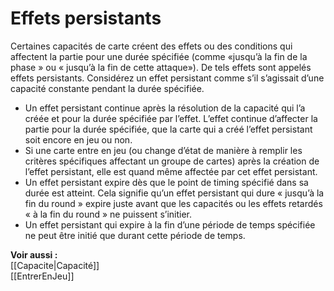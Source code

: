 # Effets persistants
Certaines capacités de carte créent des effets ou des conditions qui affectent la partie pour une durée spécifiée (comme «jusqu’à la fin de la phase » ou « jusqu’à la fin de cette attaque»). De tels effets sont appelés effets persistants. Considérez un effet persistant comme s’il s’agissait d’une capacité constante pendant la durée spécifiée.
- Un effet persistant continue après la résolution de la capacité qui l’a créée et pour la durée spécifiée par l’effet. L’effet continue d’affecter la partie pour la durée spécifiée, que la carte qui a créé l’effet persistant soit encore en jeu ou non.
- Si une carte entre en jeu (ou change d’état de manière à remplir les critères spécifiques affectant un groupe de cartes) après la création de l’effet persistant, elle est quand même affectée par cet effet persistant.
- Un effet persistant expire dès que le point de timing spécifié dans sa durée est atteint. Cela signifie qu’un effet persistant qui dure « jusqu’à la fin du round » expire juste avant que les capacités ou les effets retardés « à la fin du round » ne puissent s’initier.
- Un effet persistant qui expire à la fin d’une période de temps spécifiée ne peut être initié que durant cette période de temps.

**Voir aussi :**  
[[Capacite|Capacité]]  
[[EntrerEnJeu]]
